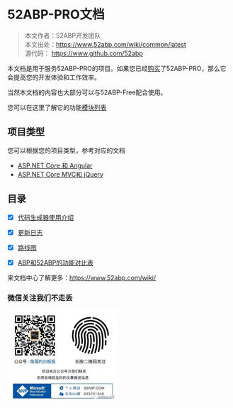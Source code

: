 # 52ABP-PRO文档

> 本文作者：52ABP开发团队 </br>
> 本文出处：https://www.52abp.com/wiki/common/latest </br>
> 源代码： https://www.github.com/52abp </br>

本文档是用于服务52ABP-PRO的项目。如果您已经[购买](https://www.52abp.com/Purchase)了52ABP-PRO，那么它会提高您的开发体验和工作效率。

当然本文档的内容也大部分可以与52ABP-Free配合使用。

您可以在这里了解它的功能[模块列表](https://www.52abp.com/Home/Feature)


 
## 项目类型

您可以根据您的项目类型，参考对应的文档

- [ASP.NET Core 和 Angular](Getting-Started-Angular.md)
- [ASP.NET Core MVC和 jQuery](Getting-Started-Core.md) 

## 目录


- [x] [代码生成器使用介绍](52ABP-Power-Tools-Intro.md)
- [x] [更新日志](Change-Logs.md)
- [x] [路线图](Road-Map.md)
- [x] [ABP和52ABP的功能对比表](Abp-Template-vs-52ABP-Pro.md)




来文档中心了解更多：https://www.52abp.com/wiki/ 

### 微信关注我们不走丢


<img src="https://raw.githubusercontent.com/52ABP/Documents/V0.16/src/mvc/images/jiaoluowechat.png" class="img-fluid text-center " alt="公众号：角落的白板报" style="
    height: 80;
    width: 250px;
">